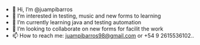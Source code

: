- 👋 Hi, I’m @juampibarros
- 👀 I’m interested in testing, music and new forms to learning
- 🌱 I’m currently learning java and testing automation
- 💞️ I’m looking to collaborate on new forms for facilit the work
- 📫 How to reach me: juampibarros98@gmail.com or +54 9 2615536102..

<!---
juampibarros/juampibarros is a ✨ special ✨ repository because its `README.md` (this file) appears on your GitHub profile.
You can click the Preview link to take a look at your changes.
--->
